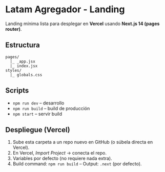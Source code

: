 # Latam Agregador - Landing

Landing mínima lista para desplegar en **Vercel** usando **Next.js 14 (pages router)**.

## Estructura
```
pages/
  |_ _app.jsx
  |_ index.jsx
styles/
  |_ globals.css
```

## Scripts
- `npm run dev` – desarrollo
- `npm run build` – build de producción
- `npm start` – servir build

## Despliegue (Vercel)
1. Sube esta carpeta a un repo nuevo en GitHub (o súbela directa en Vercel).
2. En Vercel, _Import Project_ → conecta el repo.
3. Variables por defecto (no requiere nada extra).
4. Build command: `npm run build` – Output: `.next` (por defecto).
